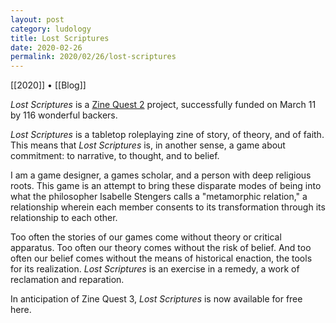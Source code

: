 ```yaml
---
layout: post
category: ludology
title: Lost Scriptures
date: 2020-02-26
permalink: 2020/02/26/lost-scriptures
---
```


[[2020]] • [[Blog]]

*Lost Scriptures* is a [Zine Quest 2](https://www.kickstarter.com/projects/vagrantludology/lost-scriptures) project, successfully funded on March 11 by 116 wonderful backers.

*Lost Scriptures* is a tabletop roleplaying zine of story, of theory, and of faith. This means that *Lost Scriptures* is, in another sense, a game about commitment: to narrative, to thought, and to belief.

I am a game designer, a games scholar, and a person with deep religious roots. This game is an attempt to bring these disparate modes of being into what the philosopher Isabelle Stengers calls a "metamorphic relation," a relationship wherein each member consents to its transformation through its relationship to each other.

Too often the stories of our games come without theory or critical apparatus. Too often our theory comes without the risk of belief. And too often our belief comes without the means of historical enaction, the tools for its realization. *Lost Scriptures* is an exercise in a remedy, a work of reclamation and reparation.

In anticipation of Zine Quest 3, *Lost Scriptures* is now available for free here.